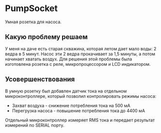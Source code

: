 # PumpSocket

Умная розетка для насоса.

## Какую проблему решаем
У меня на даче есть старая скважина, которая летом дает мало воды: 2 ведра в 5 минут.
Насос эти 2 ведра прокачивает за 1,5 минуты, а потом начинает хватать воздух.
Для решения этой проблемы была изготовлена розетка с реле, микропроцессором и LCD индикатором.

## Усовершенствования
В умную розетку был добавлен датчик тока на отдельном микроконтроллере, который позволил контролировать режимы насоса:
* Захват воздуха - снижение потребления тока на 500 мА
* Перегрузка насоса - повышение потребления тока до 4400 мА

Отдельный микроконтроллер измеряет RMS тока и передает результат измерений по SERIAL порту.
